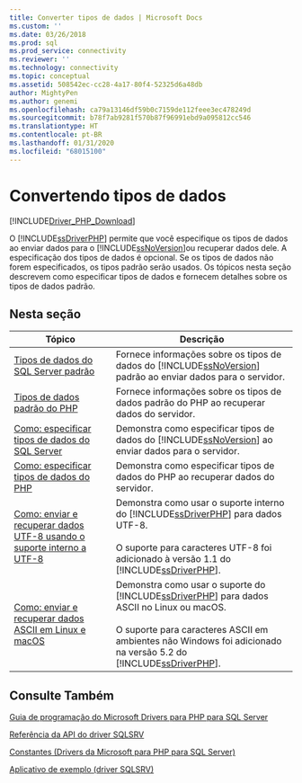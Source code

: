 ```yaml
---
title: Converter tipos de dados | Microsoft Docs
ms.custom: ''
ms.date: 03/26/2018
ms.prod: sql
ms.prod_service: connectivity
ms.reviewer: ''
ms.technology: connectivity
ms.topic: conceptual
ms.assetid: 508542ec-cc28-4a17-80f4-52325d6a48db
author: MightyPen
ms.author: genemi
ms.openlocfilehash: ca79a13146df59b0c7159de112feee3ec478249d
ms.sourcegitcommit: b78f7ab9281f570b87f96991ebd9a095812cc546
ms.translationtype: HT
ms.contentlocale: pt-BR
ms.lasthandoff: 01/31/2020
ms.locfileid: "68015100"
---
```

# <a name="converting-data-types"></a>Convertendo tipos de dados
[!INCLUDE[Driver_PHP_Download](../../includes/driver_php_download.md)]

O [!INCLUDE[ssDriverPHP](../../includes/ssdriverphp_md.md)] permite que você especifique os tipos de dados ao enviar dados para o [!INCLUDE[ssNoVersion](../../includes/ssnoversion-md.md)]ou recuperar dados dele. A especificação dos tipos de dados é opcional. Se os tipos de dados não forem especificados, os tipos padrão serão usados. Os tópicos nesta seção descrevem como especificar tipos de dados e fornecem detalhes sobre os tipos de dados padrão.  
  
## <a name="in-this-section"></a>Nesta seção  
  
|Tópico|Descrição|  
|---------|---------------|  
|[Tipos de dados do SQL Server padrão](../../connect/php/default-sql-server-data-types.md)|Fornece informações sobre os tipos de dados do [!INCLUDE[ssNoVersion](../../includes/ssnoversion-md.md)] padrão ao enviar dados para o servidor.|  
|[Tipos de dados padrão do PHP](../../connect/php/default-php-data-types.md)|Fornece informações sobre os tipos de dados padrão do PHP ao recuperar dados do servidor.|  
|[Como: especificar tipos de dados do SQL Server](../../connect/php/how-to-specify-sql-server-data-types-when-using-the-sqlsrv-driver.md)|Demonstra como especificar tipos de dados do [!INCLUDE[ssNoVersion](../../includes/ssnoversion-md.md)] ao enviar dados para o servidor.|  
|[Como: especificar tipos de dados do PHP](../../connect/php/how-to-specify-php-data-types.md)|Demonstra como especificar tipos de dados do PHP ao recuperar dados do servidor.|  
|[Como: enviar e recuperar dados UTF-8 usando o suporte interno a UTF-8](../../connect/php/how-to-send-and-retrieve-utf-8-data-using-built-in-utf-8-support.md)|Demonstra como usar o suporte interno do [!INCLUDE[ssDriverPHP](../../includes/ssdriverphp_md.md)] para dados UTF-8.<br /><br />O suporte para caracteres UTF-8 foi adicionado à versão 1.1 do [!INCLUDE[ssDriverPHP](../../includes/ssdriverphp_md.md)].|  
|[Como: enviar e recuperar dados ASCII em Linux e macOS](../../connect/php/how-to-send-and-retrieve-ascii-data-in-linux-mac.md)|Demonstra como usar o suporte do [!INCLUDE[ssDriverPHP](../../includes/ssdriverphp_md.md)] para dados ASCII no Linux ou macOS.<br /><br />O suporte para caracteres ASCII em ambientes não Windows foi adicionado na versão 5.2 do [!INCLUDE[ssDriverPHP](../../includes/ssdriverphp_md.md)].|
  
## <a name="see-also"></a>Consulte Também  
[Guia de programação do Microsoft Drivers para PHP para SQL Server](../../connect/php/programming-guide-for-php-sql-driver.md)

[Referência da API do driver SQLSRV](../../connect/php/sqlsrv-driver-api-reference.md)

[Constantes &#40;Drivers da Microsoft para PHP para SQL Server&#41;](../../connect/php/constants-microsoft-drivers-for-php-for-sql-server.md)

[Aplicativo de exemplo &#40;driver SQLSRV&#41;](../../connect/php/example-application-sqlsrv-driver.md)  
  
